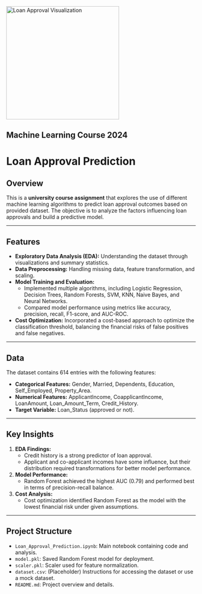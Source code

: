 <img src="https://i0.wp.com/irriverender.blog/wp-content/uploads/2017/11/poli_1.png?resize=1200%2C360&ssl=1" alt="Loan Approval Visualization" width="300">

## Machine Learning Course 2024

# Loan Approval Prediction

## Overview
This is a **university course assignment** that explores the use of different machine learning algorithms to predict loan approval outcomes based on provided dataset. The objective is to analyze the factors influencing loan approvals and build a predictive model.

---

## Features
- **Exploratory Data Analysis (EDA):** Understanding the dataset through visualizations and summary statistics.
- **Data Preprocessing:** Handling missing data, feature transformation, and scaling.
- **Model Training and Evaluation:** 
  - Implemented multiple algorithms, including Logistic Regression, Decision Trees, Random Forests, SVM, KNN, Naive Bayes, and Neural Networks.
  - Compared model performance using metrics like accuracy, precision, recall, F1-score, and AUC-ROC.
- **Cost Optimization:** Incorporated a cost-based approach to optimize the classification threshold, balancing the financial risks of false positives and false negatives.

---

## Data
The dataset contains 614 entries with the following features:
- **Categorical Features:** Gender, Married, Dependents, Education, Self_Employed, Property_Area.
- **Numerical Features:** ApplicantIncome, CoapplicantIncome, LoanAmount, Loan_Amount_Term, Credit_History.
- **Target Variable:** Loan_Status (approved or not).

---

## Key Insights
1. **EDA Findings:**
   - Credit history is a strong predictor of loan approval.
   - Applicant and co-applicant incomes have some influence, but their distribution required transformations for better model performance.
2. **Model Performance:**
   - Random Forest achieved the highest AUC (0.79) and performed best in terms of precision-recall balance.
3. **Cost Analysis:**
   - Cost optimization identified Random Forest as the model with the lowest financial risk under given assumptions.

---

## Project Structure
- `Loan_Approval_Prediction.ipynb`: Main notebook containing code and analysis.
- `model.pkl`: Saved Random Forest model for deployment.
- `scaler.pkl`: Scaler used for feature normalization.
- `dataset.csv`: (Placeholder) Instructions for accessing the dataset or use a mock dataset.
- `README.md`: Project overview and details.
